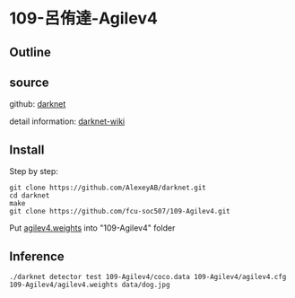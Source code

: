 # 109-呂侑達-Agilev4
## Outline

## source
github: [darknet](https://github.com/AlexeyAB/darknet)

detail information: [darknet-wiki](https://github.com/AlexeyAB/darknet/wiki)
## Install
Step by step:
```python=
git clone https://github.com/AlexeyAB/darknet.git
cd darknet
make
git clone https://github.com/fcu-soc507/109-Agilev4.git
```
Put [agilev4.weights](https://drive.google.com/file/d/1rjc-SiBnINQKSdr47IK99MeC4Csmqu8I/view?usp=sharing) into "109-Agilev4" folder
## Inference
```python=
./darknet detector test 109-Agilev4/coco.data 109-Agilev4/agilev4.cfg 109-Agilev4/agilev4.weights data/dog.jpg
```
